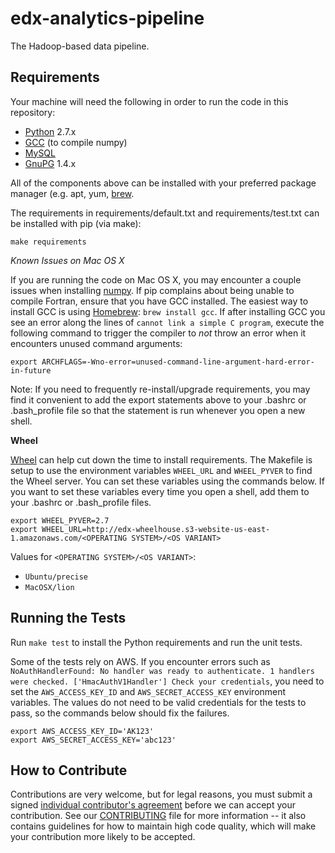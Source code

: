 edx-analytics-pipeline
===============
The Hadoop-based data pipeline.

Requirements
------------
Your machine will need the following in order to run the code in this repository:

* [Python](https://www.python.org/) 2.7.x
* [GCC](http://gcc.gnu.org/) (to compile numpy)
* [MySQL](http://mysql.com)
* [GnuPG](https://www.gnupg.org/) 1.4.x

All of the components above can be installed with your preferred package manager (e.g. apt, yum, [brew](http://brew.sh).

The requirements in requirements/default.txt and requirements/test.txt can be installed with pip (via make):

    make requirements

*Known Issues on Mac OS X*

If you are running the code on Mac OS X, you may encounter a couple issues when installing [numpy](https://pypi.python.org/pypi/numpy).
If pip complains about being unable to compile Fortran, ensure that you have GCC installed. The easiest way to install GCC is using
[Homebrew](http://brew.sh/): `brew install gcc`. If after installing GCC you see an error along the lines of `cannot link a simple C program`,
execute the following command to trigger the compiler to *not* throw an error when it encounters unused command arguments:

    export ARCHFLAGS=-Wno-error=unused-command-line-argument-hard-error-in-future

Note: If you need to frequently re-install/upgrade requirements, you may find it convenient to add the export statements above
to your .bashrc or .bash_profile file so that the statement is run whenever you open a new shell.

**Wheel**

[Wheel](http://wheel.readthedocs.org/en/latest/) can help cut down the time to install requirements. The Makefile is setup
to use the environment variables `WHEEL_URL` and `WHEEL_PYVER` to find the Wheel server. You can set these variables using the commands below.
If you want to set these variables every time you open a shell, add them to your .bashrc or .bash_profile files.


    export WHEEL_PYVER=2.7
    export WHEEL_URL=http://edx-wheelhouse.s3-website-us-east-1.amazonaws.com/<OPERATING SYSTEM>/<OS VARIANT>

Values for `<OPERATING SYSTEM>/<OS VARIANT>`:

* `Ubuntu/precise`
* `MacOSX/lion`


Running the Tests
-----------------
Run `make test` to install the Python requirements and run the unit tests.

Some of the tests rely on AWS. If you encounter errors such as `NoAuthHandlerFound: No handler was ready to authenticate. 1 handlers were checked. ['HmacAuthV1Handler'] Check your credentials`,
you need to set the `AWS_ACCESS_KEY_ID` and `AWS_SECRET_ACCESS_KEY` environment variables. The values do not need to be
valid credentials for the tests to pass, so the commands below should fix the failures.

    export AWS_ACCESS_KEY_ID='AK123'
    export AWS_SECRET_ACCESS_KEY='abc123'


How to Contribute
-----------------

Contributions are very welcome, but for legal reasons, you must submit a signed
[individual contributor's agreement](http://code.edx.org/individual-contributor-agreement.pdf)
before we can accept your contribution. See our
[CONTRIBUTING](https://github.com/edx/edx-platform/blob/master/CONTRIBUTING.rst)
file for more information -- it also contains guidelines for how to maintain
high code quality, which will make your contribution more likely to be accepted.
